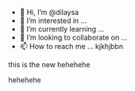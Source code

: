 - 👋 Hi, I’m @dilaysa
- 👀 I’m interested in ...
- 🌱 I’m currently learning ...
- 💞️ I’m looking to collaborate on ...
- 📫 How to reach me ...
kjkhjbbn
<!---
dilaysa/dilaysa is a ✨ special ✨ repository because its `README.md` (this file) appears on your GitHub profile.
You can click the Preview link to take a look at your changes.
--->this is the new hehehehe
hehehehe
